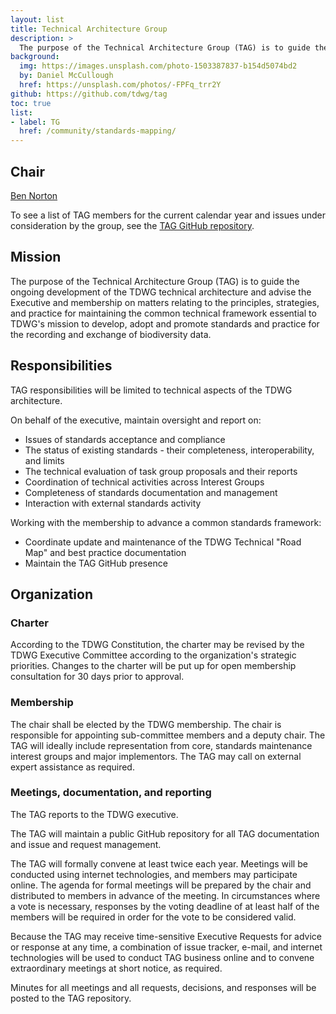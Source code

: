 ```yaml
---
layout: list
title: Technical Architecture Group
description: >
  The purpose of the Technical Architecture Group (TAG) is to guide the ongoing development of the TDWG technical architecture and advise the Executive and membership on matters relating to the principles, strategies, and practice for maintaining the common technical framework essential to TDWG's mission to develop, adopt and promote standards and practice for the recording and exchange of biodiversity data.
background:
  img: https://images.unsplash.com/photo-1503387837-b154d5074bd2
  by: Daniel McCullough
  href: https://unsplash.com/photos/-FPFq_trr2Y
github: https://github.com/tdwg/tag
toc: true
list:
- label: TG
  href: /community/standards-mapping/
---
```


## Chair

[Ben Norton](mailto:michaelnorton.ben@gmail.com)

To see a list of TAG members for the current calendar year and issues under consideration by the group, see the [TAG GitHub repository](https://github.com/tdwg/tag).

## Mission

The purpose of the Technical Architecture Group (TAG) is to guide the ongoing development of the TDWG technical architecture and advise the Executive and membership on matters relating to the principles, strategies, and practice for maintaining the common technical framework essential to TDWG's mission to develop, adopt and promote standards and practice for the recording and exchange of biodiversity data.

## Responsibilities

TAG responsibilities will be limited to technical aspects of the TDWG architecture.

On behalf of the executive, maintain oversight and report on:

- Issues of standards acceptance and compliance
- The status of existing standards - their completeness, interoperability, and limits
- The technical evaluation of task group proposals and their reports
- Coordination of technical activities across Interest Groups
- Completeness of standards documentation and management
- Interaction with external standards activity

Working with the membership to advance a common standards framework:

- Coordinate update and maintenance of the TDWG Technical "Road Map" and best practice documentation
- Maintain the TAG GitHub presence

## Organization

### Charter

According to the TDWG Constitution, the charter may be revised by the TDWG Executive Committee according to the organization's strategic priorities. Changes to the charter will be put up for open membership consultation for 30 days prior to approval.

### Membership

The chair shall be elected by the TDWG membership. The chair is responsible for appointing sub-committee members and a deputy chair. The TAG will ideally include representation from core, standards maintenance interest groups and major implementors. The TAG may call on external expert assistance as required.

### Meetings, documentation, and reporting

The TAG reports to the TDWG executive.

The TAG will maintain a public GitHub repository for all TAG documentation and issue and request management.

The TAG will formally convene at least twice each year. Meetings will be conducted using internet technologies, and members may participate online. The agenda for formal meetings will be prepared by the chair and distributed to members in advance of the meeting. In circumstances where a vote is necessary, responses by the voting deadline of at least half of the members will be required in order for the vote to be considered valid.

Because the TAG may receive time-sensitive Executive Requests for advice or response at any time, a combination of issue tracker, e-mail, and internet technologies will be used to conduct TAG business online and to convene extraordinary meetings at short notice, as required.

Minutes for all meetings and all requests, decisions, and responses will be posted to the TAG repository.
